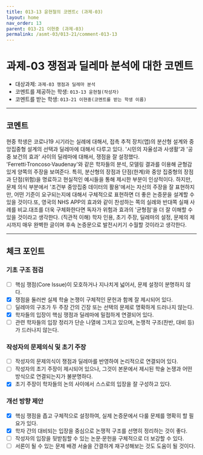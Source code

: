 ```yaml
---
title: 013-13 윤현철의 코멘트c (과제-03) 
layout: home
nav_order: 13
parent: 013-21 이현중 (과제-03)
permalink: /asmt-03/013-21/comment-013-13
---
```


# 과제-03 쟁점과 딜레마 분석에 대한 코멘트

- 대상과제: `과제-03 쟁점과 딜레마 분석`
- 코멘트를 제공하는 학생: `013-13 윤현철(작성자)` 
- 코멘트를 받는 학생: `013-21 이현중(코멘트를 받는 학생 이름)` 

---

## 코멘트

현중 학생은 코로나19 시기라는 실례에 대해서, 접촉 추적 장치(앱)의 분산형 설계와 중앙집중형 설계의 선택과 딜레마에 대해서 다루고 있다. 
'시민의 자율성과 사생활'과 '공중 보건의 효과' 사이의 딜레마에 대해서, 쟁점을 잘 설정했다. 'Ferretti·Troncoso·Vaudenay'와 같은 학자들의 분석, 모델링 결과를 이용해 균형감있게
양쪽의 주장을 보여준다. 특히, 분산형의 장점과 단점(한계)와 중앙 집중형의 장점과 단점(위험)을 명료하고 현실적인 예시들을 통해 제시한 부분이 인상적이다.
하지만, 문제 의식 부분에서 '조건부 중앙집중 데이터의 활용'에서는 자신의 주장을 잘 표현하지만, 어떤 기준이 요구되는지에 대해서 구체적으로 표현하면 더 좋은 논증문을 설계할 수 있을 것이다.또, 영국의 NHS APP의 효과와 같이 찬성하는 쪽의 실례와 반대쪽 실패 사례를 비교.대조를 더욱 구체화한다면 독자가 위험과 효과의 '균형점'을 더 잘 이해할 수 있을 것이라고 생각한다. (직관적 이해) 
학자 인용, 초기 주장, 딜레마의 설정, 문제의 제시까지 매우 완벽한 글이며 후속 논증문으로 발전시키기 수월할 것이라고 생각한다.

---

## 체크 포인트

### **기초 구조 점검**
- [ ] 핵심 쟁점(Core Issue)이 모호하거나 지나치게 넓어서, 문제 설정이 분명하지 않다.
- [x] 쟁점을 둘러싼 실제 학술 논쟁이 구체적인 문헌과 함께 잘 제시되어 있다.
- [ ] 딜레마의 구조가 두 주장 간의 긴장 또는 선택의 문제로 명확하게 드러나지 않는다.
- [x] 학자들의 입장이 핵심 쟁점과 딜레마에 밀접하게 연결되어 있다.
- [ ] 관련 학자들의 입장 정리가 단순 나열에 그치고 있으며, 논쟁적 구조(찬반, 대비 등)가 드러나지 않는다.

### **작성자의 문제의식 및 초기 주장**
- [ ] 작성자의 문제의식이 쟁점과 딜레마를 반영하여 논리적으로 연결되어 있다.
- [ ] 작성자의 초기 주장이 제시되어 있으나, 그것이 본문에서 제시된 학술 논쟁과 어떤 방식으로 연결되는지가 불분명하다.
- [x] 초기 주장이 학자들의 논의 사이에서 스스로의 입장을 잘 구성하고 있다.

### **개선 방향 제안**
- [x] 핵심 쟁점을 좁고 구체적으로 설정하여, 실제 논증문에서 다룰 문제를 명확히 할 필요가 있다.
- [x] 학자 간의 대비되는 입장을 중심으로 논쟁적 구조를 선명히 정리하는 것이 좋다.
- [ ] 작성자의 입장을 뒷받침할 수 있는 논문·문헌을 구체적으로 더 보강할 수 있다.
- [ ] 서론이 될 수 있는 문제 배경 서술을 간결하게 재구성해보는 것도 도움이 될 것이다.
